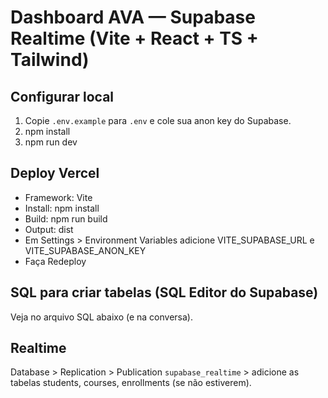 # Dashboard AVA — Supabase Realtime (Vite + React + TS + Tailwind)

## Configurar local
1) Copie `.env.example` para `.env` e cole sua anon key do Supabase.
2) npm install
3) npm run dev

## Deploy Vercel
- Framework: Vite
- Install: npm install
- Build: npm run build
- Output: dist
- Em Settings > Environment Variables adicione VITE_SUPABASE_URL e VITE_SUPABASE_ANON_KEY
- Faça Redeploy

## SQL para criar tabelas (SQL Editor do Supabase)
Veja no arquivo SQL abaixo (e na conversa).

## Realtime
Database > Replication > Publication `supabase_realtime` > adicione as tabelas students, courses, enrollments (se não estiverem).
